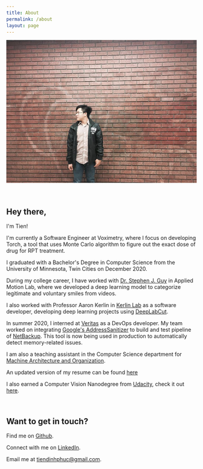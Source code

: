 ```yaml
---
title: About
permalink: /about
layout: page
---
```

![me](/assets/img/about/me.jpg)

<br/>

## Hey there,

I'm Tien!

I'm currently a Software Engineer at Voximetry, where I focus on developing Torch, a tool that uses Monte Carlo
algorithm to figure out the exact dose of drug for RPT treatment.

I graduated with a Bachelor's Degree in Computer Science from the University of Minnesota, Twin Cities on December 2020.

During my college career, I have worked with [Dr. Stephen J. Guy](https://www-users.cs.umn.edu/~sjguy/) in Applied Motion Lab, where we developed a deep 
learning model to categorize legitimate and voluntary smiles from videos.

I also worked with Professor Aaron Kerlin in [Kerlin Lab](https://kerlinlab.org/) as a software developer, 
developing deep learning projects using [DeepLabCut](http://www.mousemotorlab.org/deeplabcut).

In summer 2020, I interned at [Veritas](https://www.veritas.com/) as a DevOps developer. My team worked on
integrating [Google's AddressSanitizer](https://github.com/google/sanitizers/wiki/AddressSanitizer) to
build and test pipeline of [NetBackup](https://www.veritas.com/protection/netbackup). This tool is now
being used in production to automatically detect memory-related issues.

I am also a teaching assistant in the Computer Science department for
[Machine Architecture and Organization](https://www-users.cs.umn.edu/~kauffman/2021/).

An updated version of my resume can be found [here](/assets/tiendinh.pdf)

I also earned a Computer Vision Nanodegree from [Udacity](https://www.udacity.com/), check it out [here](https://graduation.udacity.com/confirm/CDC2RU6P).

<br/>

## Want to get in touch?

Find me on [Github](http://github.com/tienpdinh).

Connect with me on [LinkedIn](https://www.linkedin.com/in/tien-dinh).

Email me at [tiendinhphuc@gmail.com](mailto:tiendinhphuc@gmail.com).
